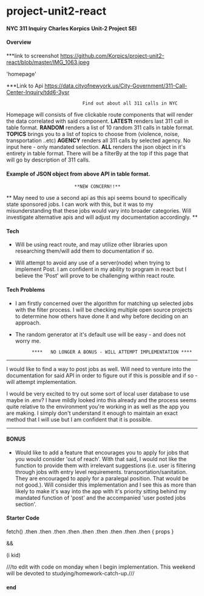 # project-unit2-react

####

**NYC 311 Inquiry**
**Charles Korpics**
**Unit-2 Project SEI**


#### Overview

***link to screenshot
https://github.com/Korpics/project-unit2-react/blob/master/IMG_1063.jpeg

'homepage'

***Link to Api
https://data.cityofnewyork.us/City-Government/311-Call-Center-Inquiry/tdd6-3ysr



                                Find out about all 311 calls in NYC
                            
                        
Homepage will consists of five clickable route components that will render the data correlated with said component.
 **LATESTt** renders last 311 call in table format.
 **RANDOM** renders a list of 10 random 311 calls in table format. 
 **TOPICS** brings you to a list of topics to choose from (violence, noise, transportation ..etc)
 **AGENCY** renders all 311 calls by selected agency. No input here - only mandated selection. 
 **ALL** renders the json object in it's entirety in table format. There will be a filterBy at the top if this page that will go by description of 311 calls. 



#### Example of JSON object from above API in table format.




                             **NEW CONCERN!!**

**
May need to use a second api as this api seems bound to specifically state sponsored jobs. I can work with this, but it was to my misunderstanding that these jobs would vary into broader categories. Will investigate alternative apis and will adjust my documentation accordingly. 
**



#### Tech 

- Will be using react route, and may utilize other libraries upon researching them/will add them to documentation if so.

- Will attempt to avoid any use of a server(node) when trying to implement Post. I am confident in my ability to program in react but I believe the 'Post' will prove to be challenging within react route. 


#### Tech Problems 

- I am firstly concerned over the algorithm for matching up selected jobs with the filter process.
I will be checking multiple open source projects to determine how others have done it and why before deciding on an approach.

- The random generator at it's default use will be easy - and does not worry me. 


            ****   NO LONGER A BONUS - WILL ATTEMPT IMPLEMENTATION ****
 ****              
I would like to find a way to post jobs as well. Will need to venture into the documentation for said API in order to figure out if this is possible and if so - will attempt implementation. 

I would be very excited to try out some sort of local user database to use maybe in .env? I have mildly looked into this already and the process seems quite relative to the environment you're working in as well as the app you are making. I simply don't understand it enough to maintain an exact method that I will use but I am confident that it is possible. 
****


#### BONUS

- Would like to add a feature that encourages you to apply for jobs that you would consider 'out of reach'. With that said, I would not like the function to provide them with irrelevant suggestions (i.e. user is filtering through jobs with entry level requirements. transportation/sanitation. They are encouraged to apply for a paralegal position. That would be not good.). Will consider this implementation and I see this as more than likely to make it's way into the app with it's priority sitting behind my mandated function of 'post' and the accompanied 'user posted jobs section'. 


#### Starter Code
fetch()
.then
.then
.then
.then
.then
.then
.then
.then
.then
{ props }

&& <components/>

(i kid)

///to edit with code on monday when I begin implementation. This weekend will be devoted to studying/homework-catch-up.///
#### end
